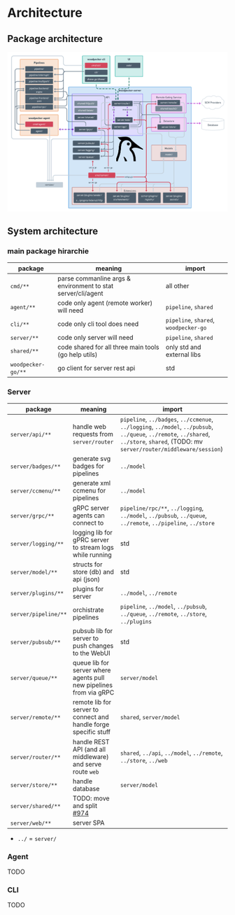 # Architecture

## Package architecture

![Woodpecker architecture](./woodpecker-architecture.png)

## System architecture

### main package hirarchie

| package    | meaning                                                      | import
|------------|--------------------------------------------------------------|----------
| `cmd/**`   | parse commanline args & environment to stat server/cli/agent | all other
| `agent/**` | code only agent (remote worker) will need                    | `pipeline`, `shared`
| `cli/**`   | code only cli tool does need                                 | `pipeline`, `shared`, `woodpecker-go`
| `server/**`| code only server will need                                   | `pipeline`, `shared`
| `shared/**`| code shared for all three main tools (go help utils)         | only std and external libs
| `woodpecker-go/**` | go client for server rest api                        | std

### Server

| package             | meaning                                         | import
|---------------------|-------------------------------------------------|----------
| `server/api/**`     | handle web requests from `server/router`        | `pipeline`, `../badges`, `../ccmenue`, `../logging`, `../model`, `../pubsub`, `../queue`, `../remote`, `../shared`, `../store`, `shared`, (TODO: mv `server/router/middleware/session`)
| `server/badges/**`  | generate svg badges for pipelines               | `../model`
| `server/ccmenu/**`  | generate xml ccmenu for pipelines               | `../model`
| `server/grpc/**`    | gRPC server agents can connect to               | `pipeline/rpc/**`, `../logging`, `../model`, `../pubsub`, `../queue`, `../remote`, `../pipeline`, `../store`
| `server/logging/**` | logging lib for gPRC server to stream logs while running | std
| `server/model/**`   | structs for store (db) and api (json)           | std
| `server/plugins/**` | plugins for server                              | `../model`, `../remote`
| `server/pipeline/**`| orchistrate pipelines                          | `pipeline`, `../model`, `../pubsub`, `../queue`, `../remote`, `../store`, `../plugins`
| `server/pubsub/**`  | pubsub lib for server to push changes to the WebUI | std
| `server/queue/**`   | queue lib for server where agents pull new pipelines from via gRPC | `server/model`
| `server/remote/**`  | remote lib for server to connect and handle forge specific stuff | `shared`, `server/model`
| `server/router/**`  | handle REST API (and all middleware) and serve route `web` | `shared`, `../api`, `../model`, `../remote`, `../store`, `../web`
| `server/store/**`   | handle database                                 | `server/model`
| `server/shared/**`  | TODO: move and split [#974](https://github.com/woodpecker-ci/woodpecker/issues/974) |
| `server/web/**`     | server SPA                                      |

* `../` = `server/`


### Agent

TODO

### CLI

TODO

